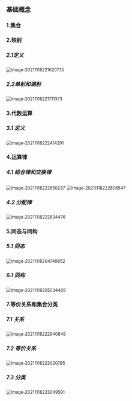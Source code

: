 ### 基础概念 

#### 1.集合

#### 2.映射

#####  		2.1定义

<img src="C:\Users\10275\AppData\Roaming\Typora\typora-user-images\image-20211118221620735.png" alt="image-20211118221620735" style="zoom:80%;" />

##### 		2.2单射和满射

<img src="C:\Users\10275\AppData\Roaming\Typora\typora-user-images\image-20211118221711373.png" alt="image-20211118221711373" style="zoom:80%;" />





#### 3.代数运算

 ##### 	3.1 定义

<img src="C:\Users\10275\AppData\Roaming\Typora\typora-user-images\image-20211118222414291.png" alt="image-20211118222414291" style="zoom:80%;" />



#### 4.运算律

##### 	4.1 结合律和交换律

<img src="C:\Users\10275\AppData\Roaming\Typora\typora-user-images\image-20211118222650237.png" alt="image-20211118222650237" style="zoom:80%;" />



<img src="C:\Users\10275\AppData\Roaming\Typora\typora-user-images\image-20211118222806547.png" alt="image-20211118222806547" style="zoom:80%;" />

##### 	4.2 分配律

<img src="C:\Users\10275\AppData\Roaming\Typora\typora-user-images\image-20211118222834476.png" alt="image-20211118222834476" style="zoom:80%;" />

#### 5.同态与同构

##### 		5.1 同态

<img src="C:\Users\10275\AppData\Roaming\Typora\typora-user-images\image-20211118204749852.png" alt="image-20211118204749852" style="zoom:80%;" />



##### 		6.1 同构

<img src="C:\Users\10275\AppData\Roaming\Typora\typora-user-images\image-20211118205034469.png" alt="image-20211118205034469" style="zoom:80%;" />



#### 7.等价关系和集合分类

##### 		7.1 关系

<img src="C:\Users\10275\AppData\Roaming\Typora\typora-user-images\image-20211118222940849.png" alt="image-20211118222940849" style="zoom:80%;" />

##### 		7.2 等价关系

<img src="C:\Users\10275\AppData\Roaming\Typora\typora-user-images\image-20211118223020785.png" alt="image-20211118223020785" style="zoom:80%;" />

##### 		7.3 分类

<img src="C:\Users\10275\AppData\Roaming\Typora\typora-user-images\image-20211118223049591.png" alt="image-20211118223049591" style="zoom:80%;" />

